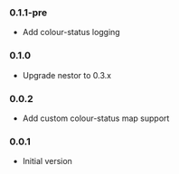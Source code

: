 ### 0.1.1-pre
* Add colour-status logging

### 0.1.0
* Upgrade nestor to 0.3.x

### 0.0.2
* Add custom colour-status map support

### 0.0.1
* Initial version
